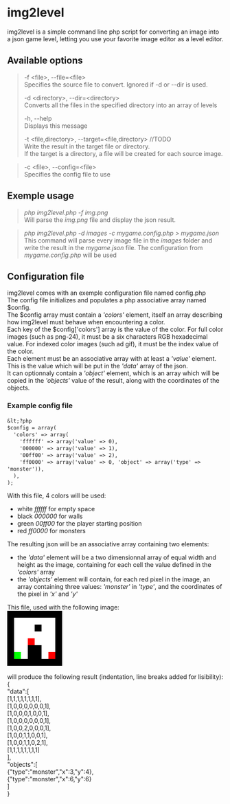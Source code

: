img2level
=========

img2level is a simple command line php script for converting an image into a json game level, letting you use your favorite image editor as a level editor.


## Available options

> -f &lt;file>, --file=&lt;file>  
>     Specifies the source file to convert. Ignored if -d or --dir is used.
> 
> -d &lt;directory>, --dir=&lt;directory>  
>     Converts all the files in the specified directory into an array of levels
> 
> -h, --help  
>     Displays this message
> 
> -t &lt;file,directory>, --target=&lt;file,directory> //TODO  
>     Write the result in the target file or directory.  
>     If the target is a directory, a file will be created for each source image.

> -c &lt;file>, --config=&lt;file>  
>     Specifies the config file to use

## Exemple usage

> *php img2level.php -f img.png*  
Will parse the *img.png* file and display the json result.

> *php img2level.php -d images -c mygame.config.php > mygame.json*  
This command will parse every image file in the *images* folder and write the result in the *mygame.json* file.
The configuration from *mygame.config.php* will be used

## Configuration file

img2level comes with an exemple configuration file named config.php  
The config file initializes and populates a php associative array named $config.  
The $config array must contain a *'colors'* element, itself an array describing how img2level must behave when encountering a color.  
Each key of the $config['colors'] array is the value of the color. For full color images (such as png-24), it must be a six characters RGB hexadecimal value. For indexed color images (such ad gif), it must be the index value of the color.  
Each element must be an associative array with at least a *'value'* element. This is the value which will be put in the *'data'* array of the json.  
It can optionnaly contain a *'object'* element, which is an array which will be copied in the *'objects'* value of the result, along with the coordinates of the objects.

### Example config file

    &lt;?php  
    $config = array(  
      'colors' => array(  
        'ffffff' => array('value' => 0),  
        '000000' => array('value' => 1),  
        '00ff00' => array('value' => 2),  
        'ff0000' => array('value' => 0, 'object' => array('type' => 'monster')),  
      ),  
    );

With this file, 4 colors will be used:  
- white *ffffff* for empty space
- black *000000* for walls
- green *00ff00* for the player starting position
- red *ff0000* for monsters

The resulting json will be an associative array containing two elements:  
- the *'data'* element will be a two dimensionnal array of equal width and height as the image, containing for each cell the value defined in the *'colors'* array
- the *'objects'* element will contain, for each red pixel in the image, an array containing three values: *'monster'* in *'type'*, and the coordinates of the pixel in *'x'* and *'y'*

This file, used with the following image:  
![Example level image](examples/example.png)

will produce the following result (indentation, line breaks added for lisibility):  
    {  
      "data":[  
        [1,1,1,1,1,1,1,1],  
        [1,0,0,0,0,0,0,1],  
        [1,0,0,0,1,0,0,1],  
        [1,0,0,0,0,0,0,1],  
        [1,0,0,2,0,0,0,1],  
        [1,0,0,1,1,0,0,1],  
        [1,0,0,1,1,0,2,1],  
        [1,1,1,1,1,1,1,1]  
      ],  
      "objects":[  
        {"type":"monster","x":3,"y":4},  
        {"type":"monster","x":6,"y":6}  
      ]  
    }  

